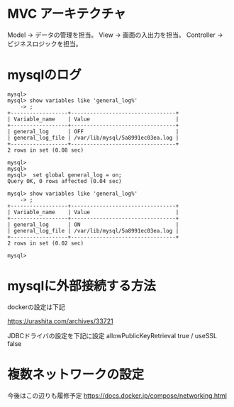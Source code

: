 # MVC アーキテクチャ

Model -> データの管理を担当。
View -> 画面の入出力を担当。
Controller -> ビジネスロジックを担当。

# mysqlのログ

```
mysql>
mysql> show variables like 'general_log%'
    -> ;
+------------------+---------------------------------+
| Variable_name    | Value                           |
+------------------+---------------------------------+
| general_log      | OFF                             |
| general_log_file | /var/lib/mysql/5a8991ec03ea.log |
+------------------+---------------------------------+
2 rows in set (0.08 sec)

mysql>
mysql>
mysql>  set global general_log = on;
Query OK, 0 rows affected (0.04 sec)

mysql> show variables like 'general_log%'
    -> ;
+------------------+---------------------------------+
| Variable_name    | Value                           |
+------------------+---------------------------------+
| general_log      | ON                              |
| general_log_file | /var/lib/mysql/5a8991ec03ea.log |
+------------------+---------------------------------+
2 rows in set (0.02 sec)

mysql>
```

# mysqlに外部接続する方法

dockerの設定は下記

https://urashita.com/archives/33721

JDBCドライバの設定を下記に設定
allowPublicKeyRetrieval true / useSSL false

# 複数ネットワークの設定
今後はこの辺りも履修予定
https://docs.docker.jp/compose/networking.html